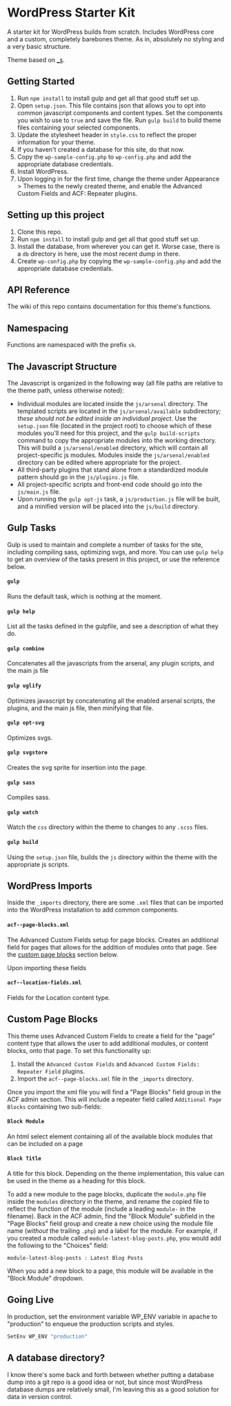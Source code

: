 WordPress Starter Kit
=====================

A starter kit for WordPress builds from scratch. Includes WordPress core and a custom, completely barebones theme. As in, absolutely no styling and a very basic structure.

Theme based on [_s](https://github.com/Automattic/_s/).

Getting Started
---------------
1. Run `npm install` to install gulp and get all that good stuff set up.
1. Open `setup.json`. This file contains json that allows you to opt into common javascript components and content types. Set the components you wish to use to `true` and save the file. Run `gulp build` to build theme files containing your selected components.
1. Update the stylesheet header in `style.css` to reflect the proper information for your theme.
1. If you haven't created a database for this site, do that now.
1. Copy the `wp-sample-config.php` to `wp-config.php` and add the appropriate database credentials.
1. Install WordPress.
1. Upon logging in for the first time, change the theme under Appearance > Themes to the newly created theme, and enable the Advanced Custom Fields and ACF: Repeater plugins.


Setting up this project
-----------------------
1. Clone this repo.
1. Run `npm install` to install gulp and get all that good stuff set up.
1. Install the database, from wherever you can get it. Worse case, there is a `db` directory in here, use the most recent dump in there.
1. Create `wp-config.php` by copying the `wp-sample-config.php` and add the appropriate database credentials.


API Reference
-------------
The wiki of this repo contains documentation for this theme's functions.


Namespacing
-----------
Functions are namespaced with the prefix `sk`.


The Javascript Structure
------------------------

The Javascript is organized in the following way (all file paths are relative to the theme path, unless otherwise noted):

* Individual modules are located inside the `js/arsenal` directory. The templated scripts are located in the `js/arsenal/available` subdirectory; *these should not be edited inside an individual project*. Use the `setup.json` file (located in the project root) to choose which of these modules you'll need for this project, and the `gulp build-scripts` command to copy the appropriate modules into the working directory. This will build a `js/arsenal/enabled` directory, which will contain all project-specific js modules. Modules inside the `js/arsenal/enabled` directory can be edited where appropriate for the project.
* All third-party plugins that stand alone from a standardized module pattern should go in the `js/plugins.js` file.
* All project-specific scripts and front-end code should go into the `js/main.js` file.
* Upon running the `gulp opt-js` task, a `js/production.js` file will be built, and a minified version will be placed into the `js/build` directory.


Gulp Tasks
----------

Gulp is used to maintain and complete a number of tasks for the site, including compiling sass, optimizing svgs, and more. You can use `gulp help` to get an overview of the tasks present in this project, or use the reference below.

#### `gulp`
Runs the default task, which is nothing at the moment.

#### `gulp help`
List all the tasks defined in the gulpfile, and see a description of what they do.

#### `gulp combine`
Concatenates all the javascripts from the arsenal, any plugin scripts, and the main js file

#### `gulp uglify`
Optimizes javascript by concatenating all the enabled arsenal scripts, the plugins, and the main js file, then minifying that file.

#### `gulp opt-svg`
Optimizes svgs.

#### `gulp svgstore`
Creates the svg sprite for insertion into the page.

#### `gulp sass`
Compiles sass.

#### `gulp watch`
Watch the `css` directory within the theme to changes to any `.scss` files.

#### `gulp build`
Using the `setup.json` file, builds the `js` directory within the theme with the appropriate js scripts.


WordPress Imports
-----------------
Inside the `_imports` directory, there are some `.xml` files that can be imported into the WordPress installation to add common components.

#### `acf--page-blocks.xml`
The Advanced Custom Fields setup for page blocks. Creates an additional field for pages that allows for the addition of modules onto that page. See the [custom page blocks](#custom-page-blocks) section below.

Upon importing these fields

#### `acf--location-fields.xml`
Fields for the Location content type.


Custom Page Blocks
------------------
This theme uses Advanced Custom Fields to create a field for the "page" content type that allows the user to add additional modules, or content blocks, onto that page. To set this functionality up: 

1. Install the `Advanced Custom Fields` and `Advanced Custom Fields: Repeater Field` plugins.
1. Import the `acf--page-blocks.xml` file in the `_imports` directory.

Once you import the xml file you will find a "Page Blocks" field group in the ACF admin section. This will include a repeater field called `Additional Page Blocks` containing two sub-fields:

#### `Block Module`
An html select element containing all of the available block modules that can be included on a page

#### `Block Title`
A title for this block. Depending on the theme implementation, this value can be used in the theme as a heading for this block.

To add a new module to the page blocks, duplicate the `module.php` file inside the `modules` directory in the theme, and rename the copied file to reflect the function of the module (include a leading `module-` in the filename). Back in the ACF admin, find the "Block Module" subfield in the "Page Blocks" field group and create a new choice using the module file name (*without* the trailing `.php`) and a label for the module. For example, if you created a module called `module-latest-blog-posts.php`, you would add the following to the "Choices" field:

`module-latest-blog-posts : Latest Blog Posts`

When you add a new block to a page, this module will be available in the "Block Module" dropdown.


Going Live
----------

In production, set the environment variable WP_ENV variable in apache to "production" to enqueue the production scripts and styles.

```sh
SetEnv WP_ENV "production"
```


A database directory?
---------------------

I know there's some back and forth between whether putting a database dump into a git repo is a good idea or not, but since most WordPress database dumps are relatively small, I'm leaving this as a good solution for data in version control.

